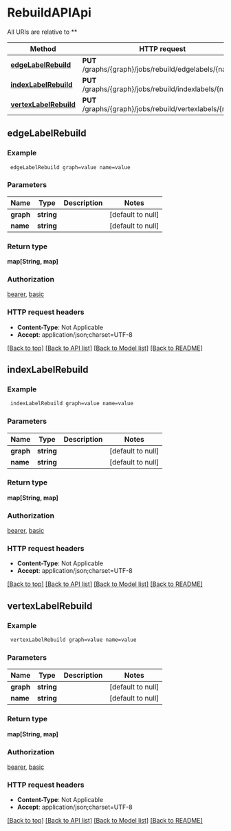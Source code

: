 # RebuildAPIApi

All URIs are relative to **

Method | HTTP request | Description
------------- | ------------- | -------------
[**edgeLabelRebuild**](RebuildAPIApi.md#edgeLabelRebuild) | **PUT** /graphs/{graph}/jobs/rebuild/edgelabels/{name} | 
[**indexLabelRebuild**](RebuildAPIApi.md#indexLabelRebuild) | **PUT** /graphs/{graph}/jobs/rebuild/indexlabels/{name} | 
[**vertexLabelRebuild**](RebuildAPIApi.md#vertexLabelRebuild) | **PUT** /graphs/{graph}/jobs/rebuild/vertexlabels/{name} | 



## edgeLabelRebuild



### Example

```bash
 edgeLabelRebuild graph=value name=value
```

### Parameters


Name | Type | Description  | Notes
------------- | ------------- | ------------- | -------------
 **graph** | **string** |  | [default to null]
 **name** | **string** |  | [default to null]

### Return type

**map[String, map]**

### Authorization

[bearer](../README.md#bearer), [basic](../README.md#basic)

### HTTP request headers

- **Content-Type**: Not Applicable
- **Accept**: application/json;charset=UTF-8

[[Back to top]](#) [[Back to API list]](../README.md#documentation-for-api-endpoints) [[Back to Model list]](../README.md#documentation-for-models) [[Back to README]](../README.md)


## indexLabelRebuild



### Example

```bash
 indexLabelRebuild graph=value name=value
```

### Parameters


Name | Type | Description  | Notes
------------- | ------------- | ------------- | -------------
 **graph** | **string** |  | [default to null]
 **name** | **string** |  | [default to null]

### Return type

**map[String, map]**

### Authorization

[bearer](../README.md#bearer), [basic](../README.md#basic)

### HTTP request headers

- **Content-Type**: Not Applicable
- **Accept**: application/json;charset=UTF-8

[[Back to top]](#) [[Back to API list]](../README.md#documentation-for-api-endpoints) [[Back to Model list]](../README.md#documentation-for-models) [[Back to README]](../README.md)


## vertexLabelRebuild



### Example

```bash
 vertexLabelRebuild graph=value name=value
```

### Parameters


Name | Type | Description  | Notes
------------- | ------------- | ------------- | -------------
 **graph** | **string** |  | [default to null]
 **name** | **string** |  | [default to null]

### Return type

**map[String, map]**

### Authorization

[bearer](../README.md#bearer), [basic](../README.md#basic)

### HTTP request headers

- **Content-Type**: Not Applicable
- **Accept**: application/json;charset=UTF-8

[[Back to top]](#) [[Back to API list]](../README.md#documentation-for-api-endpoints) [[Back to Model list]](../README.md#documentation-for-models) [[Back to README]](../README.md)

